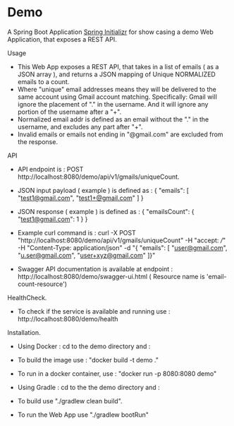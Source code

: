# Demo
A Spring Boot Application [Spring Initializr](https://start.spring.io/) for show casing a demo Web Application, that exposes a REST API.

Usage
* This Web App exposes a REST API, that takes in a list of emails ( as a JSON array ), and returns a JSON mapping of Unique NORMALIZED emails to a count.
* Where "unique" email addresses means they will be delivered to the same account using Gmail account matching. Specifically: Gmail will ignore the placement of "." in the username. And it will ignore any portion of the username after a "+".
* Normalized email addr is defined as an email without the "." in the username, and excludes any part after "+".
* Invalid emails or emails not ending in "@gmail.com" are excluded from the response.

API
* API endpoint is : POST  http://localhost:8080/demo/api/v1/gmails/uniqueCount. 
* JSON input payload ( example ) is defined as :
{
  "emails": [
    "test1@gmail.com", "test1+@gmail.com"
  ]
}
* JSON response ( example ) is defined as :
{
  "emailsCount": {
    "test1@gmail.com": 1
  }
}
* Example curl command is :
curl -X POST "http://localhost:8080/demo/api/v1/gmails/uniqueCount" -H "accept: */*" -H "Content-Type: application/json" -d "{ \"emails\": [ \"user@gmail.com\", \"u.ser@gmail.com\", \"user+xyz@gmail.com\" ]}"

* Swagger API documentation is available at endpoint : http://localhost:8080/demo/swagger-ui.html ( Resource name is 'email-count-resource')

HealthCheck.
* To check if the service is available and running use : http://localhost:8080/demo/health
    
Installation.
* Using Docker : cd to the demo directory and :
 * To build the image use : "docker build -t demo ."
 * To run in a docker container, use : "docker run -p 8080:8080 demo"

* Using Gradle : cd to the the demo directory and :
 * To build use "./gradlew clean build".
 * To run the Web App use "./gradlew bootRun"

